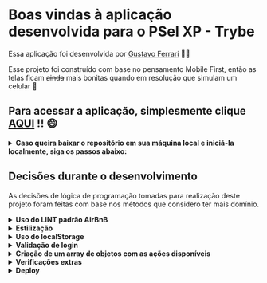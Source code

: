# Boas vindas à aplicação desenvolvida para o PSel XP - Trybe

Essa aplicação foi desenvolvida por [Gustavo Ferrari](https://www.linkedin.com/in/gustavodferrari/) 🧑‍💻

Esse projeto foi construído com base no pensamento Mobile First, então as telas ficam ~~ainda~~ mais bonitas quando em resolução que simulam um celular 📱

## Para acessar a aplicação, simplesmente clique [AQUI](https://psel-xp.vercel.app/) !! 😄

<details>
  <summary><strong>Caso queira baixar o repositório em sua máquina local e iniciá-la localmente, siga os passos abaixo:</strong></summary><br />

  ➡️ Clone esse repositório:
    `git clone git@github.com:Gustavo-Ferrari/psel_xp.git`

  ➡️ Entre no diretório destino do repositório:
    `cd psel_xp`
  
  ➡️ Instale a dependências necessárias:
    `npm install`

  ➡️ Execute a aplicação:
    `npm start`

</details>

## Decisões durante o desenvolvimento

As decisões de lógica de programação tomadas para realização deste projeto foram feitas com base nos métodos que considero ter mais domínio.

<details>
  <summary><strong>Uso do LINT padrão AirBnB</strong></summary><br />

  ➡️ Para a verificação da qualidade do código elaborado, utilizei o lint com as regras padronizadas pelo [AirBnB](https://www.npmjs.com/package/eslint-config-airbnb), amplamente utilizadas e aceitas pela comunidade; ✏️

</details>

<details>
  <summary><strong>Estilização</strong></summary><br />

  ➡️ A estilização deste projeto foi feita com CSS puro; 🎨

  ➡️ As cores e padrões utilizados foram retirados do material de referência enviado pela XP;

  ➡️ Pequenas alterações foram feitas para que o contraste ficasse adequado para visualização;


</details>

<details>
  <summary><strong>Uso do localStorage</strong></summary><br />
  
   - O <strong>Local Storage</strong> para salvamento de dados e manipulação posterior 💾

    ➡️ Salvamento do email utilizado para logar;

    ➡️ Data e hora do último login realizado;

    ➡️ Array de objetos contendo as ações disponíveis para compra ;

    ➡️ Array de objetos contendo as ações do cliente;

    ➡️ Saldo do cliente disponível em conta;
     
</details>

<details>
  <summary><strong>Validação de login</strong></summary><br />
  
  - Para acessar o applicativo, o usuário deve informar um e-mail em formato válido e uma senha com, no mínimo, 8 dígitos: 📧🔑

  ➡️ Para validar o formato do e-mail e o tamanho mínimo da senha, utilizei da biblioteca [YUP](https://www.npmjs.com/package/yup);

</details>

<details>
  <summary><strong>Criação de um array de objetos com as ações disponíveis</strong></summary><br />
  
   ➡️ Uma vez decidido que iria usar o *Local Storage* e o *Estado Centralizadodo* do [REACT](https://pt-br.reactjs.org/)
  para poder trabalhar com as ações disponíveis para compra, busquei por ações recomendadas no período de
  construção desta aplicação [neste link](https://investnews.com.br/financas/melhores-acoes-de-2022-acumulado-junho/)

   ➡️ Criei um array de objetos contendo essas ações. 
  Após fazer o login, os dados desse array são enviados para o localStorage e para o estado centralizado, 
  para futuras manipulações. 📂

</details>

<details>
  <summary><strong>Verificações extras</strong></summary><br />
  
   - Validações extras foram inseridas para que o funcionamento da aplicação se aproxima-se um pouco da usabilidade real:

    ➡️ Não é possível comprar ações	se o saldo em conta for insuficiente 🚫

    ➡️ Não é possível comprar um número maior de ações do que disponível na corretora 🚫

    ➡️ Não é possível vender um número maior de ações do que o cliente possui 🚫

    ➡️ Os botões de compra e venda de ações são habilitados de forma dinâmica, de acordo
        com a possibilidade do cliente de realizar cada transação ✔️❌

    ➡️ Ao tentar realiar uma transação não permitida, o cliente recebe uma mensagem na tela informando 
        a impossibilidade de proseguir 🛑

</details>

<details>
  <summary><strong>Deploy</strong></summary><br />
  
   - Para maior facilidade de acesso à aplicação, utilizei o [VERCEL](https://vercel.com/) para dara deploy 🚀

</details>

